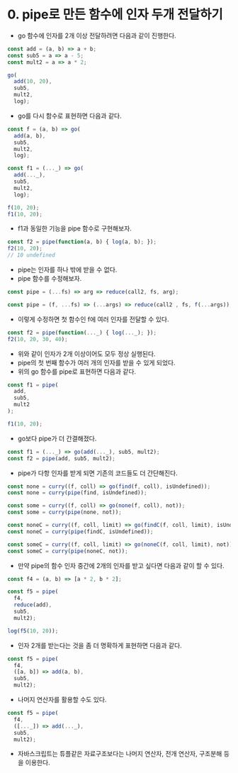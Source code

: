 # 0. pipe로 만든 함수에 인자 두개 전달하기

- go 함수에 인자를 2개 이상 전달하려면 다음과 같이 진행한다.

```js
const add = (a, b) => a + b;
const sub5 = a => a - 5;
const mult2 = a => a * 2;

go(
  add(10, 20),
  sub5,
  mult2,
  log);
```

- go를 다시 함수로 표현하면 다음과 같다.

```js
const f = (a, b) => go(
  add(a, b),
  sub5,
  mult2,
  log);

const f1 = (..._) => go(
  add(..._),
  sub5,
  mult2,
  log);

f(10, 20);
f1(10, 20);
```

- f1과 동일한 기능을 pipe 함수로 구현해보자.

```js
const f2 = pipe(function(a, b) { log(a, b); });
f2(10, 20);
// 10 undefined
```

- pipe는 인자를 하나 밖에 받을 수 없다.
- pipe 함수를 수정해보자.

```js
const pipe = (...fs) => arg => reduce(call2, fs, arg);
```

```js
const pipe = (f, ...fs) => (...args) => reduce(call2 , fs, f(...args));
```

- 이렇게 수정하면 첫 함수인 f에 여러 인자를 전달할 수 있다.

```js
const f2 = pipe(function(..._) { log(..._); });
f2(10, 20, 30, 40);
```

- 위와 같이 인자가 2개 이상이어도 모두 정상 실행된다.
- pipe의 첫 번째 함수가 여러 개의 인자를 받을 수 있게 되었다.
- 위의 go 함수를 pipe로 표현하면 다음과 같다.

```js
const f1 = pipe(
  add,
  sub5,
  mult2
);

f1(10, 20);
```

- go보다 pipe가 더 간결해졌다.

```js
const f1 = (..._) => go(add(..._), sub5, mult2);
const f2 = pipe(add, sub5, mult2);
```

- pipe가 다항 인자를 받게 되면 기존의 코드들도 더 간단해진다.

```js
const none = curry((f, coll) => go(find(f, coll), isUndefined));
const none = curry(pipe(find, isUndefined));

const some = curry((f, coll) => go(none(f, coll), not));
const some = curry(pipe(none, not));
```

```js
const noneC = curry((f, coll, limit) => go(findC(f, coll, limit), isUndefined));
const noneC = curry(pipe(findC, isUndefined));

const someC = curry((f, coll, limit) => go(noneC(f, coll, limit), not));
const someC = curry(pipe(noneC, not));
```

- 만약 pipe의 함수 인자 중간에 2개의 인자를 받고 싶다면 다음과 같이 할 수 있다.

```js
const f4 = (a, b) => [a * 2, b * 2];

const f5 = pipe(
  f4,
  reduce(add),
  sub5,
  mult2);

log(f5(10, 20));
```

- 인자 2개를 받는다는 것을 좀 더 명확하게 표현하면 다음과 같다.

```js
const f5 = pipe(
  f4,
  ([a, b]) => add(a, b),
  sub5,
  mult2);
```

- 나머지 연산자를 활용할 수도 있다.

```js
const f5 = pipe(
  f4,
  ([..._]) => add(..._),
  sub5,
  mult2);
```

- 자바스크립트는 튜플같은 자료구조보다는 나머지 연산자, 전개 연산자, 구조분해 등을 이용한다.
